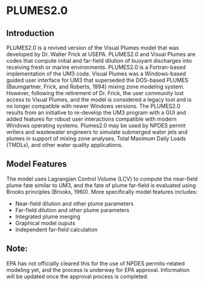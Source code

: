 # PLUMES2.0

## Introduction
PLUMES2.0 is a revived version of the Visual Plumes model that was developed by Dr. Walter Frick at USEPA. PLUMES2.0 and Visual Plumes are codes that compute initial and far-field dilution of buoyant discharges into receiving fresh or marine  environments. PLUMES2.0 is a Fortran-based implementation of the UM3 code. Visual Plumes was a Windows-based guided user interface for UM3 that superseded the DOS-based PLUMES (Baumgartner, Frick, and Roberts, 1994) mixing zone modeling system. However, following the retirement of Dr. Frick, the user community lost access to Visual Plumes, and the  model is considered a legacy tool and is no longer compatible with newer Windows versions. The PLUMES2.0 results from an initiative to re-develop the UM3 program with a GUI and added features for robust user interactions compatible with modern Windows operating systems. Plumes2.0 may be used by NPDES permit writers and wastewater engineers to simulate submerged water jets and plumes in support of mixing zone analyses, Total Maximum Daily Loads (TMDLs), and other water quality applications.
 
## Model Features
The model uses Lagrangian Control Volume (LCV) to compute the near-field plume fate similar to UM3, and the fate of plume far-field is evaluated using Brooks principles (Brooks, 1960). More specifically model features includes:
- Near-field dilution and other plume parameters
- Far-field dilution and other plume parameters
- Integrated plume merging 
- Graphical model ouputs
- Independent far-field calculation

## Note:
EPA has not officially cleared this for the use of NPDES permits-related modeling yet, and the process is underway for EPA approval. Information will be updated once the approval process is completed.
